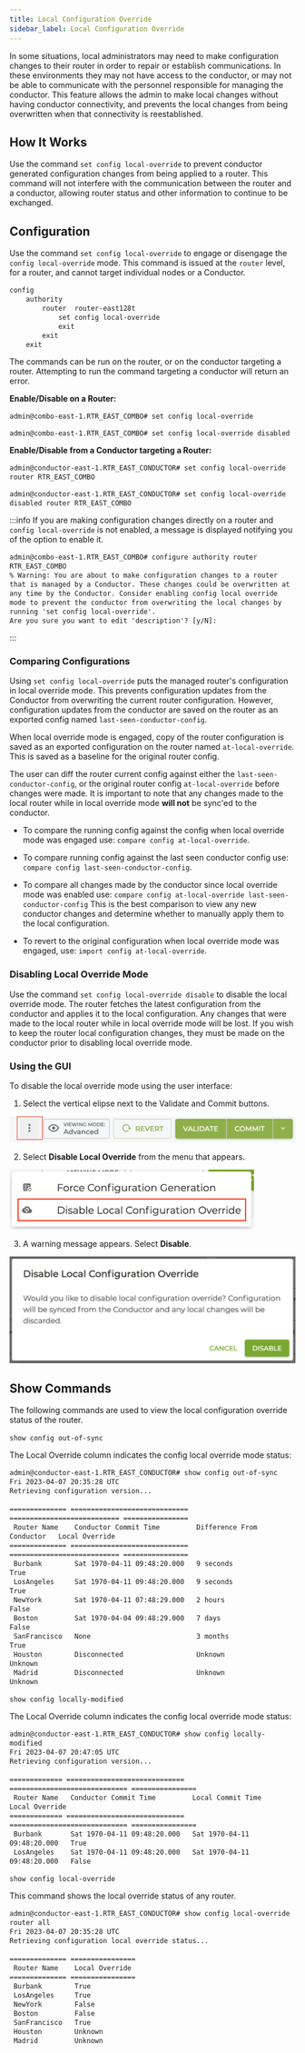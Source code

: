 ```yaml
---
title: Local Configuration Override 
sidebar_label: Local Configuration Override
---
```


In some situations, local administrators may need to make configuration changes to their router in order to repair or establish communications. In these environments they may not have access to the conductor, or may not be able to communicate with the personnel responsible for managing the conductor. This feature allows the admin to make local changes without having conductor connectivity, and prevents the local changes from being overwritten when that connectivity is reestablished.

## How It Works

Use the command `set config local-override` to prevent conductor generated configuration changes from being applied to a router. This command will not interfere with the communication between the router and a conductor, allowing router status and other information to continue to be exchanged. 

## Configuration

Use the command `set config local-override` to engage or disengage the `config local-override` mode. This command is issued at the `router` level, for a router, and cannot target individual nodes or a Conductor.
```
config
	authority
		router 	router-east128t
			set config local-override
			exit
		exit
	exit
```

The commands can be run on the router, or on the conductor targeting a router. Attempting to run the command targeting a conductor will return an error.

**Enable/Disable on a Router:**
```
admin@combo-east-1.RTR_EAST_COMBO# set config local-override
```
```
admin@combo-east-1.RTR_EAST_COMBO# set config local-override disabled
```

**Enable/Disable from a Conductor targeting a Router:** 

```
admin@conductor-east-1.RTR_EAST_CONDUCTOR# set config local-override router RTR_EAST_COMBO
```
```
admin@conductor-east-1.RTR_EAST_CONDUCTOR# set config local-override disabled router RTR_EAST_COMBO
```

:::info
If you are making configuration changes directly on a router and `config local-override` is not enabled, a message is displayed notifying you of the option to enable it.
```
admin@combo-east-1.RTR_EAST_COMBO# configure authority router RTR_EAST_COMBO
% Warning: You are about to make configuration changes to a router that is managed by a Conductor. These changes could be overwritten at
any time by the Conductor. Consider enabling config local override mode to prevent the conductor from overwriting the local changes by
running 'set config local-override'.
Are you sure you want to edit 'description'? [y/N]:
```
:::

### Comparing Configurations

Using `set config local-override` puts the managed router's configuration in local override mode. This prevents configuration updates from the Conductor from overwriting the current router configuration. However, configuration updates from the conductor are saved on the router as an exported config named `last-seen-conductor-config`. 

When local override mode is engaged, copy of the router configuration is saved as an exported configuration on the router named `at-local-override`. This is saved as a baseline for the original router config.

The user can diff the router current config against either the `last-seen-conductor-config`, or the original router config `at-local-override` before changes were made. It is important to note that any changes made to the local router while in local override mode **will not** be sync'ed to the conductor.

- To compare the running config against the config when local override mode was engaged use: `compare config at-local-override`.

- To compare running config against the last seen conductor config use: `compare config last-seen-conductor-config`.

- To compare all changes made by the conductor since local override mode was enabled use: `compare config at-local-override last-seen-conductor-config` This is the best comparison to view any new conductor changes and determine whether to manually apply them to the local configuration.

- To revert to the original configuration when local override mode was engaged, use: `import config at-local-override`.

### Disabling Local Override Mode

Use the command `set config local-override disable` to disable the local override mode. The router fetches the latest configuration from the conductor and applies it to the local configuration. Any changes that were made to the local router while in local override mode will be lost. If you wish to keep the router local configuration changes, they must be made on the conductor prior to disabling local override mode.   

### Using the GUI

To disable the local override mode using the user interface: 

1. Select the vertical elipse next to the Validate and Commit buttons.

![Vertical Elipse](/img/local-override-gui-1.png)

2. Select **Disable Local Override** from the menu that appears.

![Disable Local Override](/img/local-override-gui-2.png)

3. A warning message appears. Select **Disable**.

![Disable button](/img/local-override-gui-3.png)

## Show Commands

The following commands are used to view the local configuration override status of the router.

`show config out-of-sync`

The Local Override column indicates the config local override mode status:

```
admin@conductor-east-1.RTR_EAST_CONDUCTOR# show config out-of-sync
Fri 2023-04-07 20:35:28 UTC
Retrieving configuration version...

============== ============================= =========================== ================
 Router Name    Conductor Commit Time         Difference From Conductor   Local Override
============== ============================= =========================== ================
 Burbank        Sat 1970-04-11 09:48:20.000   9 seconds                   True
 LosAngeles     Sat 1970-04-11 09:48:20.000   9 seconds                   True
 NewYork        Sat 1970-04-11 07:48:29.000   2 hours                     False
 Boston         Sat 1970-04-04 09:48:29.000   7 days                      False
 SanFrancisco   None                          3 months                    True
 Houston        Disconnected                  Unknown                     Unknown
 Madrid         Disconnected                  Unknown                     Unknown
```

`show config locally-modified`

The Local Override column indicates the config local override mode status:

```
admin@conductor-east-1.RTR_EAST_CONDUCTOR# show config locally-modified
Fri 2023-04-07 20:47:05 UTC
Retrieving configuration version...

============= ============================= ============================= ================
 Router Name   Conductor Commit Time         Local Commit Time             Local Override
============= ============================= ============================= ================
 Burbank       Sat 1970-04-11 09:48:20.000   Sat 1970-04-11 09:48:20.000   True
 LosAngeles    Sat 1970-04-11 09:48:20.000   Sat 1970-04-11 09:48:20.000   False
```

`show config local-override`

This command shows the local override status of any router. 

```
admin@conductor-east-1.RTR_EAST_CONDUCTOR# show config local-override router all
Fri 2023-04-07 20:35:28 UTC
Retrieving configuration local override status...

============== ================
 Router Name    Local Override
============== ================
 Burbank        True
 LosAngeles     True
 NewYork        False
 Boston         False
 SanFrancisco   True
 Houston        Unknown
 Madrid         Unknown
```
